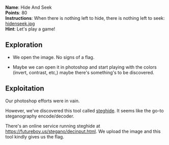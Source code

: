 **Name**: Hide And Seek  
**Points**: 80  
**Instructions**: When there is nothing left to hide, there is nothing left to seek: [hidenseek.jpg](https://challenges.runesec.com/static/6c6ebd9fa1c682d9089f2bd3f6de1dd5/hidenseek.jpg)  
**Hint**: Let's play a game!  

## Exploration

- We open the image. No signs of a flag.

- Maybe we can open it in photoshop and start playing with the colors (invert, contrast, etc,) maybe there's something's to be discovered.

## Exploitation

Our photoshop efforts were in vain.  

However, we've discovered this tool called [steghide](http://steghide.sourceforge.net/). It seems like the go-to steganography encode/decoder.

There's an online service running steghide at https://futureboy.us/stegano/decinput.html. We upload the image and this tool kindly gives us the flag. 

